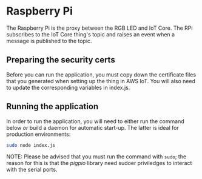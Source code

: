 # Raspberry Pi

The Raspberry Pi is the proxy between the RGB LED and IoT Core. The RPi subscribes to the IoT Core thing's topic and raises an event when a message is published to the topic.

## Preparing the security certs

Before you can run the application, you must copy down the certificate files that you generated when setting up the thing in AWS IoT. You will also need to update the corresponding variables in index.js.

## Running the application

In order to run the application, you will need to either run the command below *or* build a daemon for automatic start-up. The latter is ideal for production environments:

```BASH
sudo node index.js
```

NOTE: Please be advised that you must run the command with `sudo`; the reason for this is that the *pigpio* library need sudoer priviledges to interact with the serial ports.